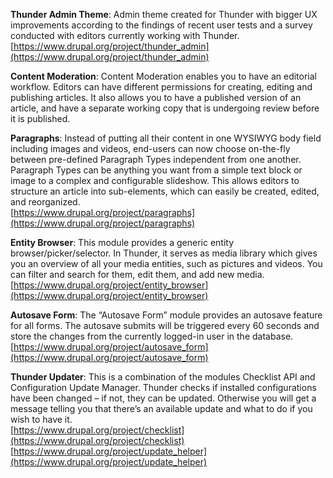 **Thunder Admin Theme**: Admin theme created for Thunder with bigger UX improvements according to the findings of recent user tests and a survey conducted with editors currently working with Thunder.<br />
[https://www.drupal.org/project/thunder_admin](https://www.drupal.org/project/thunder_admin)

**Content Moderation**: Content Moderation enables you to have an editorial workflow. Editors can have different permissions for creating, editing and publishing articles. It also allows you to have a published version of an article, and have a separate working copy that is undergoing review before it is published.

**Paragraphs**: Instead of putting all their content in one WYSIWYG body field including images and videos, end-users can now choose on-the-fly between pre-defined Paragraph Types independent from one another. Paragraph Types can be anything you want from a simple text block or image to a complex and configurable slideshow. This allows editors to structure an article into sub-elements, which can easily be created, edited, and reorganized.<br />
[https://www.drupal.org/project/paragraphs](https://www.drupal.org/project/paragraphs)

**Entity Browser**: This module provides a generic entity browser/picker/selector. In Thunder, it serves as media library which gives you an overview of all your media entities, such as pictures and videos. You can filter and search for them, edit them, and add new media.<br />
[https://www.drupal.org/project/entity_browser](https://www.drupal.org/project/entity_browser)

**Autosave Form**: The “Autosave Form” module provides an autosave feature for all forms. The autosave submits will be triggered every 60 seconds and store the changes from the currently logged-in user in the database.
[https://www.drupal.org/project/autosave_form](https://www.drupal.org/project/autosave_form)

**Thunder Updater**: This is a combination of the modules Checklist API and Configuration Update Manager. Thunder checks if installed configurations have been changed – if not, they can be updated. Otherwise you will get a message telling you that there’s an available update and what to do if you wish to have it.<br />
[https://www.drupal.org/project/checklist](https://www.drupal.org/project/checklist)<br />
[https://www.drupal.org/project/update_helper](https://www.drupal.org/project/update_helper)
